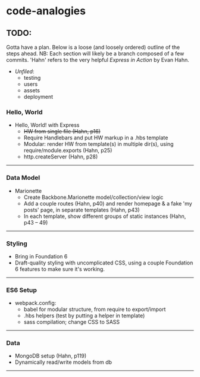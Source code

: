 # code-analogies

## TODO:
Gotta have a plan. Below is a loose (and loosely ordered) outline of the steps ahead. NB: Each section will likely be a branch composed of a few commits. 'Hahn' refers to the very helpful *Express in Action* by Evan Hahn.

- *Unfiled*:
  - testing
  - users
  - assets
  - deployment

### Hello, World
- Hello, World! with Express
  - ~~HW from single file (Hahn, p16)~~
  - Require Handlebars and put HW markup in a .hbs template
  - Modular: render HW from template(s) in multiple dir(s), using require/module.exports (Hahn, p25)
  - http.createServer (Hahn, p28)

* * *

### Data Model
- Marionette
  - Create Backbone.Marionette model/collection/view logic
  - Add a couple routes (Hahn, p40) and render homepage & a fake 'my posts' page, in separate templates (Hahn, p43)
  - In each template, show different groups of static instances (Hahn, p43 – 49)

* * *

### Styling
- Bring in Foundation 6
- Draft-quality  styling with uncomplicated CSS, using a couple Foundation 6 features to make sure it's working.

* * *

### ES6 Setup
- webpack.config:
  - babel for modular structure, from require to export/import
  - .hbs helpers (test by putting a helper in template)
  - sass compilation; change CSS to SASS

* * *

### Data
- MongoDB setup (Hahn, p119)
- Dynamically read/write models from db

* * *
